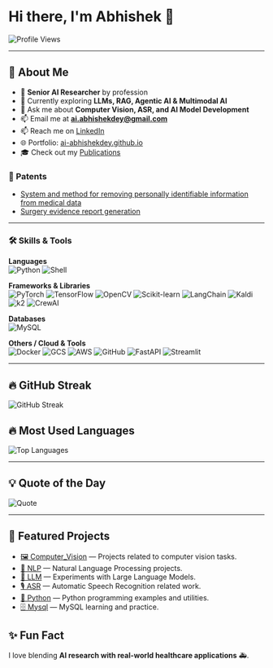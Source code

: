 # Hi there, I'm Abhishek 👋  
![Profile Views](https://komarev.com/ghpvc/?username=abhishekdey&label=Profile%20Visits&color=0e75b6&style=flat)

---

## 🚀 About Me
- 💼 **Senior AI Researcher** by profession
- 🌱 Currently exploring **LLMs, RAG, Agentic AI & Multimodal AI**  
- 💬 Ask me about **Computer Vision, ASR, and AI Model Development**  
- 📫 Email me at **ai.abhishekdey@gmail.com**
- 📫 Reach me on [LinkedIn](https://www.linkedin.com/in/abhishek-dey-ghy/)
- 🌐 Portfolio: [ai-abhishekdey.github.io](https://ai-abhishekdey.github.io/)
- 🎓 Check out my [Publications](https://scholar.google.co.in/citations?user=2hZ2JnQAAAAJ&hl=en)

### 📜 Patents

- [System and method for removing personally identifiable information from medical data](https://patents.google.com/patent/US20200285771A1/en?inventor=Abhishek+Dey&oq=inventor:(Abhishek+Dey))
- [Surgery evidence report generation](https://patents.google.com/patent/WO2023220674A2/en?inventor=Abhishek+Dey)
---

### 🛠️ Skills & Tools

**Languages**  
![Python](https://img.shields.io/badge/-Python-3776AB?style=flat&logo=python&logoColor=white)
![Shell](https://img.shields.io/badge/-Shell-000000?style=flat&logo=gnu-bash&logoColor=white)

**Frameworks & Libraries**  
![PyTorch](https://img.shields.io/badge/-PyTorch-EE4C2C?style=flat&logo=pytorch&logoColor=white)
![TensorFlow](https://img.shields.io/badge/-TensorFlow-FF6F00?style=flat&logo=tensorflow&logoColor=white)
![OpenCV](https://img.shields.io/badge/-OpenCV-5C3EE8?style=flat&logo=opencv&logoColor=white)
![Scikit-learn](https://img.shields.io/badge/-Scikit--learn-F7931E?style=flat&logo=scikit-learn&logoColor=white)
![LangChain](https://img.shields.io/badge/-LangChain-1F2937?style=flat)
![Kaldi](https://img.shields.io/badge/-Kaldi-0055A4?style=flat)
![k2](https://img.shields.io/badge/-k2-007ACC?style=flat)
![CrewAI](https://img.shields.io/badge/-CrewAI-FF3E00?style=flat)

**Databases**  
![MySQL](https://img.shields.io/badge/-MySQL-4479A1?style=flat&logo=mysql&logoColor=white)

**Others / Cloud & Tools**  
![Docker](https://img.shields.io/badge/-Docker-2496ED?style=flat&logo=docker&logoColor=white)
![GCS](https://img.shields.io/badge/-Google_Cloud_Storage-4285F4?style=flat)
![AWS](https://img.shields.io/badge/-AWS-232F3E?style=flat&logo=amazon-aws&logoColor=white)
![GitHub](https://img.shields.io/badge/-GitHub-181717?style=flat&logo=github&logoColor=white)
![FastAPI](https://img.shields.io/badge/-FastAPI-009688?style=flat)
![Streamlit](https://img.shields.io/badge/-Streamlit-FF4B4B?style=flat)

---

## 🔥 GitHub Streak
![GitHub Streak](https://streak-stats.demolab.com/?user=ai-abhishekdey&theme=radical&hide_border=true)

## 🔥 Most Used Languages
![Top Languages](https://github-readme-stats.vercel.app/api/top-langs/?username=ai-abhishekdey&layout=compact&theme=radical&langs_count=3)


---

## 💡 Quote of the Day
![Quote](https://quotes-github-readme.vercel.app/api?type=horizontal&theme=radical)

---

## 📁 Featured Projects

- [🖼️ Computer_Vision](https://github.com/ai-abhishekdey/Computer_Vision) — Projects related to computer vision tasks.  
- [💬 NLP](https://github.com/ai-abhishekdey/NLP) — Natural Language Processing projects.  
- [🧠 LLM](https://github.com/ai-abhishekdey/LLM) — Experiments with Large Language Models.  
- [🎙️ ASR](https://github.com/ai-abhishekdey/ASR) — Automatic Speech Recognition related work.  
- [🐍 Python](https://github.com/ai-abhishekdey/Python) — Python programming examples and utilities.  
- [🗄️ Mysql](https://github.com/ai-abhishekdey/Mysql) — MySQL learning and practice.


## ✨ Fun Fact
I love blending **AI research with real-world healthcare applications** 🚑.
